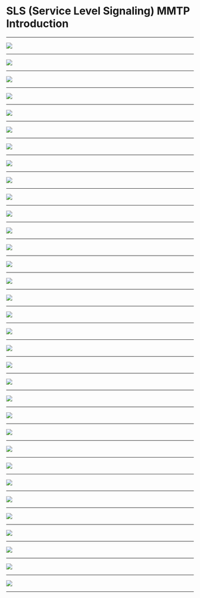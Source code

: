 # SLS (Service Level Signaling) MMTP Introduction

***
![](/atsc3/res/mmtp_1.png)
***
![](/atsc3/res/mmtp_2.png)
***
![](/atsc3/res/mmtp_3.png)
***
![](/atsc3/res/mmtp_4.png)
***
![](/atsc3/res/mmtp_5.png)
***
![](/atsc3/res/mmtp_6.png)
***
![](/atsc3/res/mmtp_7.png)
***
![](/atsc3/res/mmtp_8.png)
***
![](/atsc3/res/mmtp_9.png)
***
![](/atsc3/res/mmtp_10.png)
***
![](/atsc3/res/mmtp_11.png)
***
![](/atsc3/res/mmtp_12.png)
***
![](/atsc3/res/mmtp_13.png)
***
![](/atsc3/res/mmtp_14.png)
***
![](/atsc3/res/mmtp_15.png)
***
![](/atsc3/res/mmtp_16.png)
***
![](/atsc3/res/mmtp_17.png)
***
![](/atsc3/res/mmtp_18.png)
***
![](/atsc3/res/mmtp_19.png)
***
![](/atsc3/res/mmtp_20.png)
***
![](/atsc3/res/mmtp_21.png)
***
![](/atsc3/res/mmtp_22.png)
***
![](/atsc3/res/mmtp_23.png)
***
![](/atsc3/res/mmtp_24.png)
***
![](/atsc3/res/mmtp_25.png)
***
![](/atsc3/res/mmtp_26.png)
***
![](/atsc3/res/mmtp_27.png)
***
![](/atsc3/res/mmtp_28.png)
***
![](/atsc3/res/mmtp_29.png)
***
![](/atsc3/res/mmtp_30.png)
***
![](/atsc3/res/mmtp_31.png)
***
![](/atsc3/res/mmtp_32.png)
***
![](/atsc3/res/mmtp_33.png)
***

